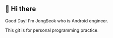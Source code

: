 <h2>👋 Hi there</h2>

Good Day!
I'm JongSeok who is Android engineer.

This git is for personal programming practice.
